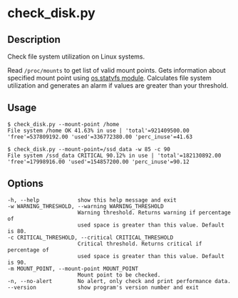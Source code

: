 # check_disk.py

## Description

Check file system utilization on Linux systems.

Read `/proc/mounts` to get list of valid mount points. Gets information about
specified mount point using [os.statvfs module](https://docs.python.org/2/library/statvfs.html#module-statvfs).
Calculates file system utilization and generates an alarm if values are greater
than your threshold.


## Usage

    $ check_disk.py --mount-point /home
    File system /home OK 41.63% in use | 'total'=921409500.00 'free'=537809192.00 'used'=336772380.00 'perc_inuse'=41.63

    $ check_disk.py --mount-point=/ssd_data -w 85 -c 90
    File system /ssd_data CRITICAL 90.12% in use | 'total'=182130892.00 'free'=17998916.00 'used'=154857200.00 'perc_inuse'=90.12


## Options

    -h, --help            show this help message and exit
    -w WARNING_THRESHOLD, --warning WARNING_THRESHOLD
                          Warning threshold. Returns warning if percentage of
                          used space is greater than this value. Default is 80.
    -c CRITICAL_THRESHOLD, --critical CRITICAL_THRESHOLD
                          Critical threshold. Returns critical if percentage of
                          used space is greater than this value. Default is 90.
    -m MOUNT_POINT, --mount-point MOUNT_POINT
                          Mount point to be checked.
    -n, --no-alert        No alert, only check and print performance data.
    --version             show program's version number and exit
